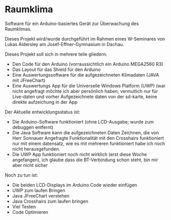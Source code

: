 # Raumklima
Software für ein Arduino-basiertes Gerät zur Überwachung des Raumklimas.

Dieses Projekt wird/wurde durchgeführt im Rahmen eines W-Seminares von Lukas Aldersley am Josef-Effner-Gymnasium in Dachau.

Dieses Projekt soll sich in mehrere teile gliedern:
  - Den Code für den Arduino (vorraussichtlich ein Arduino MEGA2560 R3)
  - Das Layout für das Shield für den Arduino
  - Eine Auswertungssoftware für die aufgezeichneten Klimadaten (JAVA mit JFreeChart)
  - Eine Auswertungs App für die Universelle Windows Platform (UWP) (war nicht angefragt möchte ich aber persönlich haben; vermutlich nur für Live-daten und vorher Aufgezeichnete daten von der sd-karte, keine direkte aufzeichung in der App
  
Der Aktuelle entwicklungsstatus ist: 
  - Die Arduino-Software funktioniert (ohne LCD-Ausgabe; wurde zum debuggen entfernt)
  - Die Java Software kann die aufgezeichneten Daten Zeichnen, die von Herr Sonnauer Angefragte Funktionalität mit den Crosshairs       funktioniert nur mit einem datensatz, wie es mit mehreren funktioniert habe ich noch nicht herausgefunden.
  - Die UWP App funktioniert noch nicht wirklich (erst diese Woche angefangen), ich glaube dass die BT-Verbindung schon steht, bin mir aber nicht sicher
  
Noch zu tun ist:
  - Die beiden LCD-Displays im Arduino Code wieder einfügen
  - UWP zum laufen Bringen
  - Java JFreeChart verstehen
  - Java Crosshairs zum laufen bringen
  - Viel Testen
  - Code Optimieren
